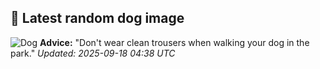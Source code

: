 ## 🐶 Latest random dog image
![Dog](https://images.dog.ceo/breeds/australian-kelpie/IMG_3675.jpg)
**Advice:** "Don't wear clean trousers when walking your dog in the park."
*Updated: 2025-09-18 04:38 UTC*
